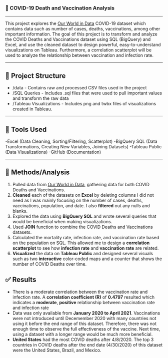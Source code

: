 ### 🦠 COVID-19 Death and Vaccination Analysis
---
This project explores the [Our World in Data](https://ourworldindata.org/covid-deaths) COVID-19 dataset which contains data such as number of cases, deaths, vaccinations, among other important information. The goal of this project is to transform and analyze the COVID Deaths and Vaccinations dataset using SQL (BigQuery) and Excel, and use the cleaned dataset to design powerful, easy-to-understand visualizations on Tableau. Furthermore, a correlation scatterplot will be used to analyze the relationship between vaccination and infection rate.

---

## 📁 Project Structure

- /data - Contains raw and processed CSV files used in the project
- /SQL Queries - Includes .sql files that were used to pull important values and transform the raw data
- /Tableau Visualizations - Includes png and twbx files of visualizations created in Tableau. 

---

## 🔧 Tools Used

-Excel (Data Cleaning, Sorting/Filtering, Scatterplot)
-BigQuery SQL (Data Transformations, Creating New Variables, Joining Datasets)
-Tableau Public (Data Visualizations)
-GitHub (Documentation)

---

## 🧐 Methods/Analysis

1. Pulled data from [Our World in Data](https://ourworldindata.org/covid-deaths), gathering data for both COVID Deaths and Vaccinations.
2. **Cleaned** each of the datasets on **Excel** by deleting columns I did not need as I was mainly focusing on the number of cases, deaths, vaccinations, population, and date. I also **filtered** out any nulls and blanks.
3. Explored the data using **BigQuery SQL** and wrote several queries that would be beneficial when making visualizations.
4. Used **JOIN** function to combine the COVID Deaths and Vaccinations datasets.
5. Calculated the mortality rate, infection rate, and vaccination rate based on the population on SQL. This allowed me to design a **correlation scatterplot** to see how **infection rate** and **vaccination rate** are related.
6. **Visualized** the data on **Tableau Public** and designed several visuals such as two **interactive** color-coded maps and a counter that shows the number of COVID Deaths over time.

## ✅ Results

- There is a moderate correlation between the vaccination rate and infection rate. A **correlation coefficient (R)** of **0.4797** resulted which indicates a **moderate**, **positive** relationship between vaccination rate and infection rate
- Data was only available from **January 2020 to April 2021**. Vaccinations were not introduced until Decemember 2020 with many countries not using it before the end range of this dataset. Therefore, there was not enough time to observe the full effectiveness of the vaccine. Next time, using a dataset with a longer range would be much more beneficial.
- **United States** had the most COVID deaths after 4/8/2020. The top 3 countries in COVID deaths after the end date (4/30/2020) of this dataset were the United States, Brazil, and Mexico. 
